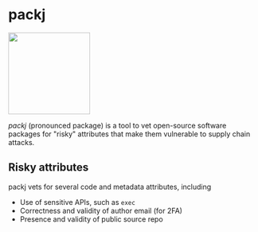 # packj

<img src="https://www.svgrepo.com/show/255045/box-package.svg" width="164"/>

*packj* (pronounced package) is a tool to vet open-source software packages for "risky" attributes that make them vulnerable to supply chain attacks.

## Risky attributes

packj vets for several code and metadata attributes, including

- Use of sensitive APIs, such as ```exec``` 
- Correctness and validity of author email (for 2FA)
- Presence and validity of public source repo
